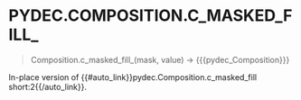 # PYDEC.COMPOSITION.C_MASKED_FILL_
> Composition.c_masked_fill_(mask, value) →  {{{pydec_Composition}}}

In-place version of {{#auto_link}}pydec.Composition.c_masked_fill short:2{{/auto_link}}.